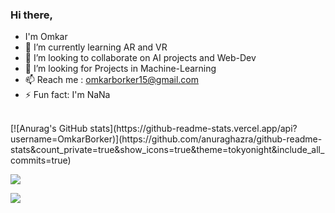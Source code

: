 ### Hi there, 
- I'm Omkar
- 🌱 I’m currently learning AR and VR
- 👯 I’m looking to collaborate on AI projects and Web-Dev
- 🤔 I’m looking for Projects in Machine-Learning
- 📫 Reach me : omkarborker15@gmail.com
- ⚡ Fun fact: I'm NaNa
<br/>
[![Anurag's GitHub stats](https://github-readme-stats.vercel.app/api?username=OmkarBorker)](https://github.com/anuraghazra/github-readme-stats&count_private=true&show_icons=true&theme=tokyonight&include_all_commits=true)

 <a href=""> <img align="center" src="https://github-readme-stats-sigma-five.vercel.app/api/top-langs/?username=OmkarBorker&theme=react&line_height=40&hide=css"/> </a>

![](https://github.com/OmkarBorker/OmkarBorker/blob/main/gif1.gif)



